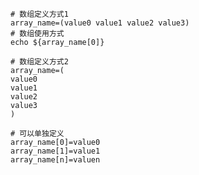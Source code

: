 ```shell
# 数组定义方式1
array_name=(value0 value1 value2 value3)
# 数组使用方式
echo ${array_name[0]}
```

```shell
# 数组定义方式2
array_name=(
value0
value1
value2
value3
)
```

```shell
# 可以单独定义
array_name[0]=value0
array_name[1]=value1
array_name[n]=valuen
```